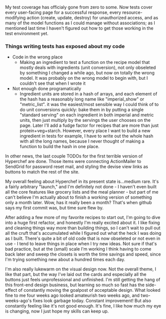 My test coverage has officialy gone from zero to some. Now tests cover every
user-facing page for a successful response, every resource-modifying action
(create, update, destroy) for unauthorized access, and as many of the model
functions as I could manage without associations; as I mentioned last time I
haven't figured out how to get those working in the test environment yet. 

### Things writing tests has exposed about my code 
  - Code in the wrong place
    - Making an ingredient to test a function on the recipe model that mostly
      deals with ingredients (unit conversion), not only obseleted by something
      I changed a while ago, but now on totally the wrong model. It was
      probably on the wrong model to begin with, but I couldn't see that when I
      wrote it 
  - Not enough done programatically 
    - Ingredient units are stored in a hash of arrays, and each element of the
      hash has a reasonably long name like "imperial\_show" or "metric\_list".
      it was the easiest/most sensible way I could think of to do  unit
      conversions quickly: bake them in by putting a single "standard serving"
      on each ingredient in both imperial and metric units, then just multiply
      by the servings the user chooses on the page. Later I'll add a fudge
      factor for recipes that are more than just protein+veg+starch.  However,
      every place I want to build a new ingredient in tests for example, I have
      to write out the whole hash with all the long names, because I never
      thought of making a function to build the hash in one place.

In other news, the last couple TODOs for the first terrible version of
Hyperchef are done. Those items were connecting ActionMailer to SendGrid for
password reset mail, and styling the devise view links as buttons to match the
rest of the site.

My overall feeling about Hyperchef in its present state is...medium rare. It's
a fairly arbitrary "launch," and I'm definitely not done - I haven't even built
all the core features like grocery lists and the meal planner - but part of me
can't believe I'm actually about to finish a working version of something only
a month later. Wow, has it really been a month? That's when github says my
first commit was, but time sure flew by. 

After adding a few more of my favorite recipes to start out, I'm going to dive
into a huge first refactor, and honestly I'm really excited about it. I like
fixing and cleaning things way more than building things, so I can't wait to
pull out all the cruft that's accumulated while I figured out what the heck I
was doing as I built. There's quite a bit of old code that is now obseleted or
not even in use - I tend to leave things in place when I try new ideas. Not
sure if that's bad practice, but at the (small) scale I'm working I think
having to come back later and sweep the closets is worth the time savings and
speed, since I'm trying something new about a hundred times each day.

I'm also really lukewarm on the visual design now. Not the overall theme, I
like that part, but the way I've laid out the cards and especially all the
buttons just feels unprofessional and unfinished. I'm still getting the hang of
this front-end design business, but learning so much so fast has the
side-effect of constantly moving the goalpost of acceptable design. What looked
fine to me four weeks ago looked amateurish two weeks ago, and two-weeks-ago's
fixes look garbage today. Constant improvement! But also constantly feeling
like it's not good enough. It's fine, I like how much my eye is changing, now I
just hope my skills can keep up.
